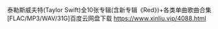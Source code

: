 泰勒斯威夫特(Taylor Swift)全10张专辑(含新专辑《Red》)+各类单曲歌曲合集[FLAC/MP3/WAV/31G]百度云网盘下载
https://www.xinliu.vip/4088.html